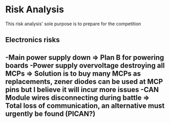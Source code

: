 # Risk Analysis 
This risk analysis' sole purpose is to prepare for the competition

## Electronics risks

-Main power supply down => Plan B for powering boards
-Power supply overvoltage destroying all MCPs => Solution is to buy many MCPs as replacements, zener diodes can be used at MCP pins but I believe it will incur more issues
-CAN Module wires disconnecting during battle => Total loss of communication, an alternative must urgently be found (PICAN?)
-

